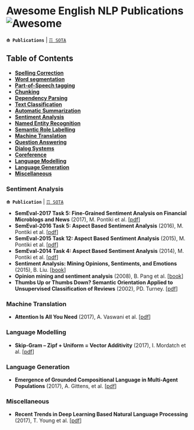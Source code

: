 # Awesome English NLP Publications ![Awesome](https://cdn.rawgit.com/sindresorhus/awesome/d7305f38d29fed78fa85652e3a63e154dd8e8829/media/badge.svg)

**`⟰ Publications`** | [`☶ SOTA`](https://github.com/magizbox/underthesea/wiki/English-NLP-SOTA)

## Table of Contents

* [**Spelling Correction**](#spelling-correction)
* [**Word segmentation**](#word-segmentation)
* [**Part-of-Speech tagging**](#part-of-speech-tagging)
* [**Chunking**](#chunking)
* [**Dependency Parsing**](#dependency-parsing)
* [**Text Classification**](#text-classification)
* [**Automatic Summarization**](#automatic-summarization)
* [**Sentiment Analysis**](#sentiment-analysis)
* [**Named Entity Recognition**](#named-entity-recognition)
* [**Semantic Role Labelling**](#semantic-role-labelling)
* [**Machine Translation**](#machine-translation)
* [**Question Answering**](#question-answering)
* [**Dialog Systems**](#dialog-systems)
* [**Coreference**](#coreference)
* [**Language Modelling**](#language-modelling)
* [**Language Generation**](#language-generation)
* [**Miscellaneous**](#miscellaneous)

### Sentiment Analysis

**`⟰ Publication`** | [`☶ SOTA`](https://github.com/magizbox/underthesea/wiki/English-NLP-SOTA#sentiment-analysis)

* **SemEval-2017 Task 5: Fine-Grained Sentiment Analysis on Financial Microblogs and News** (2017), M. Pontiki et al. [[pdf](http://andrefreitas.org/papers/preprint_semeval_task05_2017.pdf)]
* **SemEval-2016 Task 5: Aspect Based Sentiment Analysis** (2016), M. Pontiki et al. [[pdf](http://www.aclweb.org/anthology/S16-1002)]
* **SemEval-2015 Task 12: Aspect Based Sentiment Analysis** (2015), M. Pontiki et al. [[pdf](http://www.aclweb.org/anthology/S15-2082)]
* **SemEval-2014 Task 4: Aspect Based Sentiment Analysis** (2014), M. Pontiki et al. [[pdf](http://aclweb.org/anthology/S/S14/S14-2004.pdf)]
* **Sentiment Analysis: Mining Opinions, Sentiments, and Emotions** (2015), B. Liu. [[book](https://www.amazon.com/Sentiment-Analysis-Opinions-Sentiments-Emotions/dp/1107017890/ref=pd_sbs_14_1?_encoding=UTF8&pd_rd_i=1107017890&pd_rd_r=3NKRKWW6G3X8JGCPW4G0&pd_rd_w=pLSSX&pd_rd_wg=Y2A4r&psc=1&refRID=3NKRKWW6G3X8JGCPW4G0)]
* **Opinion mining and sentiment analysis** (2008), B. Pang et al. [[book](http://dl.acm.org/citation.cfm?id=1454712)]
* **Thumbs Up or Thumbs Down? Semantic Orientation Applied to Unsupervised Classification of Reviews** (2002), PD. Turney. [[pdf](https://arxiv.org/pdf/cs/0212032)]

### Machine Translation

* **Attention Is All You Need** (2017), A. Vaswani et al. [[pdf](https://arxiv.org/abs/1706.03762)]

### Language Modelling

* **Skip-Gram – Zipf + Uniform = Vector Additivity** (2017), I. Mordatch et al. [[pdf](https://arxiv.org/pdf/1703.04908.pdf)]

### Language Generation

* **Emergence of Grounded Compositional Language in Multi-Agent Populations** (2017), A. Gittens, et al. [[pdf](http://aclanthology.coli.uni-saarland.de/pdf/P/P17/P17-1007.pdf)]

### Miscellaneous

* **Recent Trends in Deep Learning Based
Natural Language Processing** (2017), T. Young et al. [[pdf](https://arxiv.org/pdf/1708.02709v4.pdf)]
